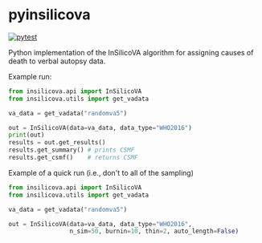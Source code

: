 # pyinsilicova

[![pytest](https://github.com/verbal-autopsy-software/pyinsilicova/actions/workflows/python-package.yml/badge.svg)](https://github.com/verbal-autopsy-software/pyinsilicova/actions)


Python implementation of the InSilicoVA algorithm for assigning causes of death to verbal autopsy data.


Example run:

```python
from insilicova.api import InSilicoVA
from insilicova.utils import get_vadata

va_data = get_vadata("randomva5")

out = InSilicoVA(data=va_data, data_type="WHO2016")
print(out)
results = out.get_results()
results.get_summary() # prints CSMF
results.get_csmf()    # returns CSMF
```


Example of a quick run (i.e., don't to all of the sampling)

```python
from insilicova.api import InSilicoVA
from insilicova.utils import get_vadata

va_data = get_vadata("randomva5")

out = InSilicoVA(data=va_data, data_type="WHO2016", 
                 n_sim=50, burnin=10, thin=2, auto_length=False)
```
